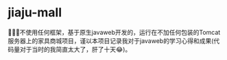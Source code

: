 # jiaju-mall
🏬🏬🏬不使用任何框架，基于原生javaweb开发的，运行在不加任何包装的Tomcat服务器上的家具商城项目，谨以本项目记录我对于javaweb的学习心得和成果(代码量对于当时的我简直太大了，肝了十天😂)。
